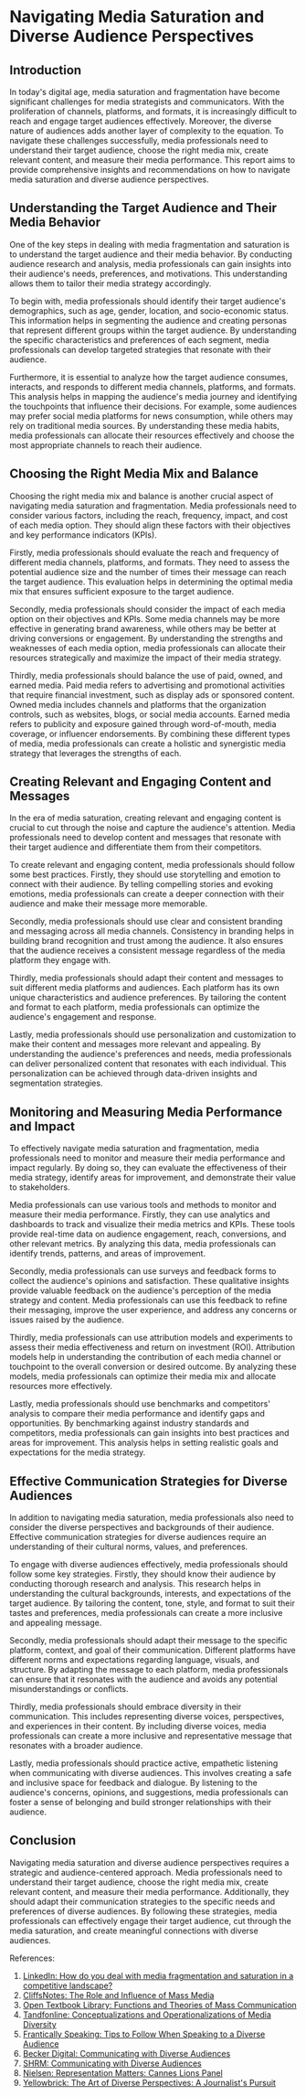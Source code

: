 # Navigating Media Saturation and Diverse Audience Perspectives

## Introduction

In today's digital age, media saturation and fragmentation have become significant challenges for media strategists and communicators. With the proliferation of channels, platforms, and formats, it is increasingly difficult to reach and engage target audiences effectively. Moreover, the diverse nature of audiences adds another layer of complexity to the equation. To navigate these challenges successfully, media professionals need to understand their target audience, choose the right media mix, create relevant content, and measure their media performance. This report aims to provide comprehensive insights and recommendations on how to navigate media saturation and diverse audience perspectives.

## Understanding the Target Audience and Their Media Behavior

One of the key steps in dealing with media fragmentation and saturation is to understand the target audience and their media behavior. By conducting audience research and analysis, media professionals can gain insights into their audience's needs, preferences, and motivations. This understanding allows them to tailor their media strategy accordingly.

To begin with, media professionals should identify their target audience's demographics, such as age, gender, location, and socio-economic status. This information helps in segmenting the audience and creating personas that represent different groups within the target audience. By understanding the specific characteristics and preferences of each segment, media professionals can develop targeted strategies that resonate with their audience.

Furthermore, it is essential to analyze how the target audience consumes, interacts, and responds to different media channels, platforms, and formats. This analysis helps in mapping the audience's media journey and identifying the touchpoints that influence their decisions. For example, some audiences may prefer social media platforms for news consumption, while others may rely on traditional media sources. By understanding these media habits, media professionals can allocate their resources effectively and choose the most appropriate channels to reach their audience.

## Choosing the Right Media Mix and Balance

Choosing the right media mix and balance is another crucial aspect of navigating media saturation and fragmentation. Media professionals need to consider various factors, including the reach, frequency, impact, and cost of each media option. They should align these factors with their objectives and key performance indicators (KPIs).

Firstly, media professionals should evaluate the reach and frequency of different media channels, platforms, and formats. They need to assess the potential audience size and the number of times their message can reach the target audience. This evaluation helps in determining the optimal media mix that ensures sufficient exposure to the target audience.

Secondly, media professionals should consider the impact of each media option on their objectives and KPIs. Some media channels may be more effective in generating brand awareness, while others may be better at driving conversions or engagement. By understanding the strengths and weaknesses of each media option, media professionals can allocate their resources strategically and maximize the impact of their media strategy.

Thirdly, media professionals should balance the use of paid, owned, and earned media. Paid media refers to advertising and promotional activities that require financial investment, such as display ads or sponsored content. Owned media includes channels and platforms that the organization controls, such as websites, blogs, or social media accounts. Earned media refers to publicity and exposure gained through word-of-mouth, media coverage, or influencer endorsements. By combining these different types of media, media professionals can create a holistic and synergistic media strategy that leverages the strengths of each.

## Creating Relevant and Engaging Content and Messages

In the era of media saturation, creating relevant and engaging content is crucial to cut through the noise and capture the audience's attention. Media professionals need to develop content and messages that resonate with their target audience and differentiate them from their competitors.

To create relevant and engaging content, media professionals should follow some best practices. Firstly, they should use storytelling and emotion to connect with their audience. By telling compelling stories and evoking emotions, media professionals can create a deeper connection with their audience and make their message more memorable.

Secondly, media professionals should use clear and consistent branding and messaging across all media channels. Consistency in branding helps in building brand recognition and trust among the audience. It also ensures that the audience receives a consistent message regardless of the media platform they engage with.

Thirdly, media professionals should adapt their content and messages to suit different media platforms and audiences. Each platform has its own unique characteristics and audience preferences. By tailoring the content and format to each platform, media professionals can optimize the audience's engagement and response.

Lastly, media professionals should use personalization and customization to make their content and messages more relevant and appealing. By understanding the audience's preferences and needs, media professionals can deliver personalized content that resonates with each individual. This personalization can be achieved through data-driven insights and segmentation strategies.

## Monitoring and Measuring Media Performance and Impact

To effectively navigate media saturation and fragmentation, media professionals need to monitor and measure their media performance and impact regularly. By doing so, they can evaluate the effectiveness of their media strategy, identify areas for improvement, and demonstrate their value to stakeholders.

Media professionals can use various tools and methods to monitor and measure their media performance. Firstly, they can use analytics and dashboards to track and visualize their media metrics and KPIs. These tools provide real-time data on audience engagement, reach, conversions, and other relevant metrics. By analyzing this data, media professionals can identify trends, patterns, and areas of improvement.

Secondly, media professionals can use surveys and feedback forms to collect the audience's opinions and satisfaction. These qualitative insights provide valuable feedback on the audience's perception of the media strategy and content. Media professionals can use this feedback to refine their messaging, improve the user experience, and address any concerns or issues raised by the audience.

Thirdly, media professionals can use attribution models and experiments to assess their media effectiveness and return on investment (ROI). Attribution models help in understanding the contribution of each media channel or touchpoint to the overall conversion or desired outcome. By analyzing these models, media professionals can optimize their media mix and allocate resources more effectively.

Lastly, media professionals should use benchmarks and competitors' analysis to compare their media performance and identify gaps and opportunities. By benchmarking against industry standards and competitors, media professionals can gain insights into best practices and areas for improvement. This analysis helps in setting realistic goals and expectations for the media strategy.

## Effective Communication Strategies for Diverse Audiences

In addition to navigating media saturation, media professionals also need to consider the diverse perspectives and backgrounds of their audience. Effective communication strategies for diverse audiences require an understanding of their cultural norms, values, and preferences.

To engage with diverse audiences effectively, media professionals should follow some key strategies. Firstly, they should know their audience by conducting thorough research and analysis. This research helps in understanding the cultural backgrounds, interests, and expectations of the target audience. By tailoring the content, tone, style, and format to suit their tastes and preferences, media professionals can create a more inclusive and appealing message.

Secondly, media professionals should adapt their message to the specific platform, context, and goal of their communication. Different platforms have different norms and expectations regarding language, visuals, and structure. By adapting the message to each platform, media professionals can ensure that it resonates with the audience and avoids any potential misunderstandings or conflicts.

Thirdly, media professionals should embrace diversity in their communication. This includes representing diverse voices, perspectives, and experiences in their content. By including diverse voices, media professionals can create a more inclusive and representative message that resonates with a broader audience.

Lastly, media professionals should practice active, empathetic listening when communicating with diverse audiences. This involves creating a safe and inclusive space for feedback and dialogue. By listening to the audience's concerns, opinions, and suggestions, media professionals can foster a sense of belonging and build stronger relationships with their audience.

## Conclusion

Navigating media saturation and diverse audience perspectives requires a strategic and audience-centered approach. Media professionals need to understand their target audience, choose the right media mix, create relevant content, and measure their media performance. Additionally, they should adapt their communication strategies to the specific needs and preferences of diverse audiences. By following these strategies, media professionals can effectively engage their target audience, cut through the media saturation, and create meaningful connections with diverse audiences.

References:

1. [LinkedIn: How do you deal with media fragmentation and saturation in a competitive landscape?](https://www.linkedin.com/advice/3/how-do-you-deal-media-fragmentation-saturation-competitive)
2. [CliffsNotes: The Role and Influence of Mass Media](https://www.cliffsnotes.com/study-guides/sociology/contemporary-mass-media/the-role-and-influence-of-mass-media)
3. [Open Textbook Library: Functions and Theories of Mass Communication](https://open.lib.umn.edu/communication/chapter/15-2-functions-and-theories-of-mass-communication/)
4. [Tandfonline: Conceptualizations and Operationalizations of Media Diversity](https://www.tandfonline.com/doi/full/10.1080/21670811.2020.1764374)
5. [Frantically Speaking: Tips to Follow When Speaking to a Diverse Audience](https://franticallyspeaking.com/12-tips-to-follow-when-speaking-to-a-diverse-audience/)
6. [Becker Digital: Communicating with Diverse Audiences](https://www.becker-digital.com/blog/communicating-diverse-audiences)
7. [SHRM: Communicating with Diverse Audiences](https://www.shrm.org/topics-tools/news/communicating-diverse-audiences)
8. [Nielsen: Representation Matters: Cannes Lions Panel](https://www.nielsen.com/insights/2023/representation-matters-cannes-lions-panel/)
9. [Yellowbrick: The Art of Diverse Perspectives: A Journalist's Pursuit](https://www.yellowbrick.co/blog/journalism/the-art-of-diverse-perspectives-a-journalists-pursuit)